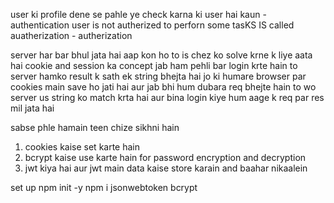 user ki profile dene se pahle ye check karna ki user hai kaun - authentication
user is not autherized to perforn some tasKS  IS called auatherization - autherization

server har bar bhul jata hai aap kon ho to is chez ko solve krne k liye aata hai cookie and session ka concept
jab ham pehli bar login krte hain to server hamko result k sath ek string bhejta hai jo ki humare browser par cookies main save ho jati hai aur jab bhi hum dubara req bhejte hain to wo server us string ko match krta hai aur bina login kiye hum aage k req par res mil jata hai

sabse phle hamain teen chize sikhni hain

1) cookies kaise set karte hain
2) bcrypt kaise use karte hain for password encryption and decryption
3) jwt kiya hai aur jwt main data kaise store karain and baahar nikaalein

set up 
npm init -y
npm i jsonwebtoken bcrypt